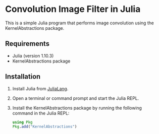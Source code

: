 
# Convolution Image Filter in Julia

This is a simple Julia program that performs image convolution using the KernelAbstractions package.

## Requirements

- Julia (version 1.10.3)
- KernelAbstractions package

## Installation

1. Install Julia from [JuliaLang](https://julialang.org/downloads/).
2. Open a terminal or command prompt and start the Julia REPL.
3. Install the KernelAbstractions package by running the following command in the Julia REPL:

    ```julia
    using Pkg
    Pkg.add("KernelAbstractions")
    ```
